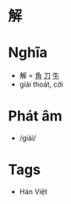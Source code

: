 # 解

# Nghĩa
* 解 = [角](角.md) [刀](刀.md) [牛](牛.md)
* giải thoát, cởi

# Phát âm
* /giải/

# Tags
* Hán Việt

<script>window.HANZI_FIELD='解';</script>
